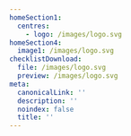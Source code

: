 ```yaml
---
homeSection1:
  centres:
    - logo: /images/logo.svg
homeSection4:
  image1: /images/logo.svg
checklistDownload:
  file: /images/logo.svg
  preview: /images/logo.svg
meta:
  canonicalLink: ''
  description: ''
  noindex: false
  title: ''
---
```

